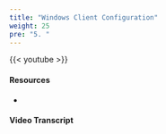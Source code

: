 ```yaml
---
title: "Windows Client Configuration"
weight: 25
pre: "5. "
---
```


{{< youtube  >}}

#### Resources

*

#### Video Transcript
